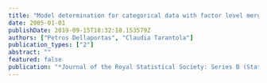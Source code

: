 ```yaml
---
title: "Model determination for categorical data with factor level merging"
date: 2005-01-01
publishDate: 2019-09-15T18:32:18.153579Z
authors: ["Petros Dellaportas", "Claudia Tarantola"]
publication_types: ["2"]
abstract: ""
featured: false
publication: "*Journal of the Royal Statistical Society: Series B (Statistical Methodology)*"
---
```


